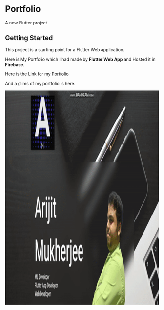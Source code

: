 # Portfolio

A new Flutter project.

## Getting Started

This project is a starting point for a Flutter Web application.


Here is My Portfolio which I had made by **Flutter Web App** and Hosted it in **Firebase**.

Here is the Link for my <a href="https://arijit-mukherjee.web.app/#/">Portfolio</a>

And a glims of my portfolio is here.

<a href="https://github.com/Arijit123Muk/Portfolio/tree/master/Screenshots">
         <img alt="Qries" src="https://github.com/Arijit123Muk/Portfolio/blob/master/Screenshots/portfolio.gif"
         width=1000" height="700">
